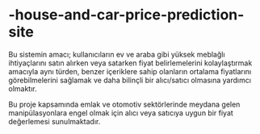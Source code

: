 # -house-and-car-price-prediction-site
Bu sistemin amacı; kullanıcıların ev ve araba gibi yüksek meblağlı ihtiyaçlarını satın alırken veya satarken fiyat belirlemelerini kolaylaştırmak amacıyla aynı türden, benzer içeriklere sahip olanların ortalama fiyatlarını görebilmelerini sağlamak ve daha bilinçli bir alıcı/satıcı olmasına yardımcı olmaktır.

Bu proje kapsamında emlak ve otomotiv sektörlerinde meydana gelen manipülasyonlara engel olmak için alıcı veya satıcıya uygun bir fiyat değerlemesi sunulmaktadır.

